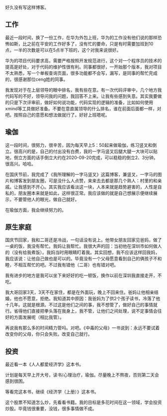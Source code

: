 好久没有写这样博客。

## 工作

最近一段时间，换了一份工作，在华为外包上班，华为的工作没有他们说的那样恐怖如斯，比之前在平安的工作好多了，没有忙的要命，只是有时需要加班到10点，一半的次数是可以在5点半下班的，这个对我来说很好。

华为的项目代码要求高，需要严格按照开发规范进行，这个对一个程序员的技术的提高是好处，对于代码的维护性很有利。同事都很好，一开始那个版本，我对项目不太熟悉，写一个单板查询页面，很多功能都不会写，漏写，是同事的帮忙完成的，很感谢那位ceng姓的同事。

我发现对于在上层领导的眼中排名，我有些在意。有一次代码评审中，几个地方我代码写的不好，领导问我的问题，我回答不上来。让我有些感到失意。其实我要做的只是下次评审前，做好如何说功能，代码实现的逻辑的准备，比如如何使用xmind等工具做好准备。不要在意直属领导的什么排名，谁在前面后面都一样，对吧。按照自己的意愿和想法做就行了。好好上班嗯呢。

## 瑜伽

这一段时间，很努力，很辛苦，因为每天早上5：50起来做瑜伽，练习竖叉和倒立。很高兴的是，自己的付出没有白费，我的一字马竖叉后腿大腿一大块可以贴地，倒立方面的话手倒立大约在2020-09-20完成，可以稳稳的倒立2、3分钟。很高兴。哈哈。

在国庆节前，我完成了《我所理解的一字马竖叉》这篇博客，兼竖叉，一字马的图片和博客发到朋友圈，可是没什么人点赞，来来去去都是那几个熟人：村里的和亲戚。让我感到不开心。其实我应该看淡这一块，人本来就是趋势避害的，人性是自私的，朋友圈本来就是如此，这样很正常。我应该做的就是自己想展示便继续展示，不要管他人的眼光，做自己就好。

在瑜伽方面，我会继续努力的。

## 原生家庭

国庆节回家，我和二哥还是冷战，一句话没有说上。他带女朋友回家见爸妈，做了一桌的饭，我没有帮忙。我妈让我帮忙。我很大声的回：当初他在深圳市如何做人的（没有给我煮饭）。我妈当时用眼睛盯着我。其实回想，我不应该这样回我妈，我应该说：让他自己做也是可以的。毕竟没有一个父母愿意看到自己的俩孩子不和睦，不相互帮忙的吧。不过我有错他（二哥）也有错对吧。

我有进步的地方是我可以坐下来好好的吃一顿饭，换作以前在深圳我直接走开，不吃。

我大哥回家3天，3天不在家住，都是在外面玩，晚上不回来住。爸妈让他相亲结婚，他也不愿意，拒绝。我知道其中原因：我爸妈为了供2个孩子读书，冷落了他十几年。这就是根源。不过这是他们之间的事，我不想管了，做好自己的事情就行。省得他们直接把拳头落在我身上，我不管，让他们之间处理，说不定事情会往好的方面发展呢（相比我管）。

再说我有那么多的时间精力管吗。对吧。《中毒的父母》一书说到：永远不要试着改变你的父母，你只会失败。改变自己就行。

## 投资

最近看一本《人人都爱经济学》这本书。

计划是每天早上开大号，读书/心理治疗，瑜伽。尽量晚上不熬夜，否则第二天会感到很困。

等看完这本书，继续《经济学（上册）》这本书。

这个股票不知道怎么炒，先看看书籍。我的目标是多花时间在这一领域，学会投资炒股。毕竟钱很重要，没钱，很多事情做不成。
